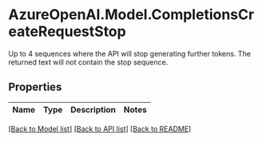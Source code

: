 # AzureOpenAI.Model.CompletionsCreateRequestStop
Up to 4 sequences where the API will stop generating further tokens. The returned text will not contain the stop sequence.

## Properties

Name | Type | Description | Notes
------------ | ------------- | ------------- | -------------

[[Back to Model list]](../README.md#documentation-for-models) [[Back to API list]](../README.md#documentation-for-api-endpoints) [[Back to README]](../README.md)

